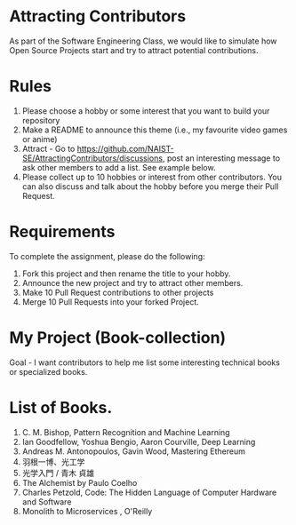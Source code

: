 # Attracting Contributors
As part of the Software Engineering Class, we would like to simulate how Open Source Projects start and try to attract potential contributions.

# Rules

1. Please choose a hobby or some interest that you want to build your repository
2. Make a README to announce this theme (i.e., my favourite video games or anime)
3. Attract - Go to https://github.com/NAIST-SE/AttractingContributors/discussions, post an interesting message to ask other members to add a list. See example below.
4. Please collect up to 10 hobbies or interest from other contributors. You can also discuss and talk about the hobby before you merge their Pull Request.

# Requirements
To complete the assignment, please do the following:
1. Fork this project and then rename the title to your hobby. 
2. Announce the new project and try to attract other members.
3. Make 10 Pull Request contributions to other projects
4. Merge 10 Pull Requests into your forked Project.

# My Project (Book-collection)
Goal - I want contributors to help me list some interesting technical books or specialized books.

# List of Books.
1. C. M. Bishop, Pattern Recognition and Machine Learning
2. Ian Goodfellow, Yoshua Bengio, Aaron Courville, Deep Learning
3.  Andreas M. Antonopoulos, Gavin Wood, Mastering Ethereum
4.  羽根一博、光工学
5. 光学入門 / 青木 貞雄
6.  The Alchemist by Paulo Coelho
7. Charles Petzold, Code: The Hidden Language of Computer Hardware and Software
8.  Monolith to Microservices , O'Reilly 